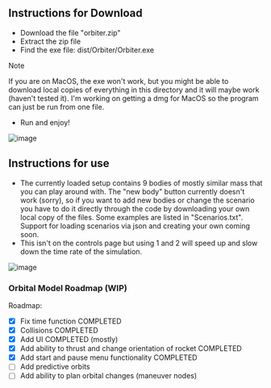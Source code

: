 ## Instructions for Download
- Download the file "orbiter.zip"
- Extract the zip file
- Find the exe file: dist/Orbiter/Orbiter.exe
> [!NOTE]
> If you are on MacOS, the exe won't work, but you might be able to download local copies of everything in this directory and it will maybe work (haven't tested it). I'm working on getting a dmg for MacOS so the program can just be run from one file.
- Run and enjoy!

![image](https://github.com/user-attachments/assets/b0f916f9-f91b-4231-909d-313a7c98a863)


## Instructions for use

- The currently loaded setup contains 9 bodies of mostly similar mass that you can play around with. The "new body" button currently doesn't work (sorry), so if you want to add new bodies or change the scenario you have to do it directly through the code by downloading your own local copy of the files. Some examples are listed in "Scenarios.txt". Support for loading scenarios via json and creating your own coming soon.
- This isn't on the controls page but using 1 and 2 will speed up and slow down the time rate of the simulation.

![image](https://github.com/user-attachments/assets/72b1c05b-3e14-48ab-b7ad-db6225bbfc40)


### Orbital Model Roadmap (WIP)

Roadmap:
- [x] Fix time function      COMPLETED
- [x] Collisions             COMPLETED
- [x] Add UI                 COMPLETED (mostly)
- [x] Add ability to thrust and change orientation of rocket      COMPLETED
- [x] Add start and pause menu functionality        COMPLETED
- [ ] Add predictive orbits
- [ ] Add ability to plan orbital changes (maneuver nodes)
